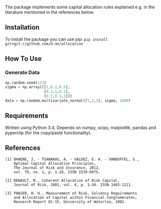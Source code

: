 The package implements some capital allocation rules explained e.g. in the literature mentioned in the references below. 

Installation
------------
To install the package you can use pip: 
`pip install git+git://github.com/d-an/allocation`


How To Use
----------



### Generate Data
```python
np.random.seed(123)
sigma = np.array([[1,0.2,0.5],
                  [0.2,1,0.1],
                  [0.5,0.1,1]])
data = np.random.multivariate_normal([1,2,3], sigma, 1000)
```







Requirements
------------

Written using Python 3.4, Depends on numpy, scipy, matplotlib, pandas and pyperclip (for the copy/paste functionality).

References
----------
```
[1] DHAENE, J. - TSANAKAS, A. - VALDEZ, E. A. - VANDUFFEL, S.,
    Optimal Capital Allocation Principles,
    The Journal of Risk and Insurance, 2012, 
    vol. 79, no. 1, p. 1-28, ISSN 1539-6975.

[2] DENAULT, M., Coherent Allocation of Risk Capital, 
    Journal of Risk, 2001, vol. 4, p. 1–34. ISSN 1465-1211.
          
[3] PANJER, H. H., Measurement of Risk, Solvency Requirements 
    and Allocation of Capital within Financial Conglomerates, 
    Research Report 01-15, University of Waterloo, 2002.
```

